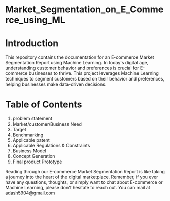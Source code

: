 # Market_Segmentation_on_E_Commerce_using_ML
# Introduction
This repository contains the documentation for an E-commerce Market Segmentation Report using Machine Learning. In today's digital age, understanding customer behavior and preferences is crucial for E-commerce businesses to thrive. This project leverages Machine Learning techniques to segment customers based on their behavior and preferences, helping businesses make data-driven decisions.

# Table of Contents
 1. problem statement
 2. Market/customer/Business Need
 3. Target
 4. Benchmarking
 5. Applicable patent
 6. Applicable Regulations & Constraints
 7. Business Model
 8. Concept Generation
 9. Final product Prototype

Reading through our E-commerce Market Segmentation Report is like taking a journey into the heart of the digital marketplace.
Remember, if you ever have any questions, thoughts, or simply want to chat about E-commerce or Machine Learning, please don't hesitate to reach out. You can mail at adash5904@gmail.com

